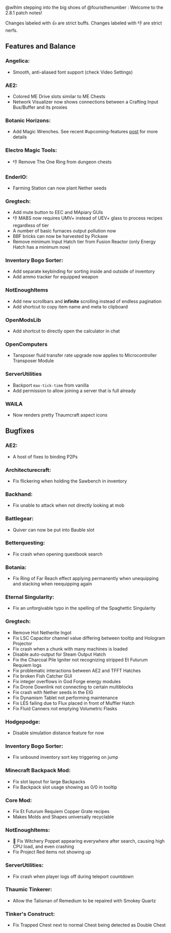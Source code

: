 @wlhlm stepping into the big shoes of @fouristhenumber : Welcome to the 2.8.1 patch notes! 

Changes labeled with :+1: are strict buffs.
Changes labeled with :-1: are strict nerfs.

## Features and Balance

### Angelica:
- Smooth, anti-aliased font support (check Video Settings)

### AE2:
- Colored ME Drive slots similar to ME Chests
- Network Visualizer now shows connections between a Crafting Input Bus/Buffer and its proxies

### Botanic Horizons:
- Add Magic Wrenches. See recent #upcoming-features [post](https://discord.com/channels/181078474394566657/295669878222880769/1429780938136752259) for more details

### Electro Magic Tools:
- :-1: Remove The One Ring from dungeon chests

### EnderIO:
- Farming Station can now plant Nether seeds

### Gregtech:
- Add mute button to EEC and MApiary GUIs
- :-1: MABS now requires UMV+ instead of UEV+ glass to process recipes regardless of tier
- A number of basic furnaces output pollution now
- BBF bricks can now be harvested by Pickaxe
- Remove minimum Input Hatch tier from Fusion Reactor (only Energy Hatch has a minimum now)

### Inventory Bogo Sorter:
- Add separate keybinding for sorting inside and outside of inventory
- Add ammo tracker for equipped weapon

### NotEnoughItems
- Add new scrollbars and **infinite** scrolling instead of endless pagination
- Add shortcut to copy item name and meta to clipboard

### OpenModsLib
- Add shortcut to directly open the calculator in chat

### OpenComputers
- Tansposer fluid transfer rate upgrade now applies to Microcontroller Transposer Module

### ServerUtilities
- Backport `max-tick-time` from vanilla
- Add permission to allow joining a server that is full already

### WAILA
- Now renders pretty Thaumcraft aspect icons

## Bugfixes

### AE2:
- A host of fixes to binding P2Ps

### Architecturecraft:
- Fix flickering when holding the Sawbench in inventory

### Backhand:
- Fix unable to attack when not directly looking at mob

### Battlegear:
- Quiver can now be put into Bauble slot

### Betterquesting:
- Fix crash when opening questbook search

### Botania:
- Fix Ring of Far Reach effect applying permanently when unequipping and stacking when reequipping again

### Eternal Singularity:
- Fix an unforgivable typo in the spelling of the Spaghettic Singularity

### Gregtech:
- Remove Hot Netherite Ingot
- Fix LSC Capacitor channel value differing between tooltip and Hologram Projector
- Fix crash when a chunk with many machines is loaded
- Disable auto-output for Steam Output Hatch
- Fix the Charcoal Pile Igniter not recognizing stripped Et Futurum Requiem logs
- Fix problematic interactions between AE2 and TFFT Hatches
- Fix broken Fish Catcher GUI
- Fix integer overflows in God Forge energy modules
- Fix Drone Downlink not connecting to certain multiblocks
- Fix crash with Nether seeds in the EIG
- Fix Dynamism Tablet not performing maintenance
- Fix LES failing due to Flux placed in front of Muffler Hatch
- Fix Fluid Canners not emptying Volumetric Flasks

### Hodgepodge:
- Disable simulation distance feature for now

### Inventory Bogo Sorter:
- Fix unbound inventory sort key triggering on jump

### Minecraft Backpack Mod:
- Fix slot layout for large Backpacks
- Fix Backpack slot usage showing as 0/0 in tooltip

### Core Mod:
- Fix Et Futurum Requiem Copper Grate recipes
- Makes Molds and Shapes universally recyclable

### NotEnoughItems:
- 👻 Fix Witchery Poppet appearing everywhere after search, causing high CPU load, and even crashing
- Fix Project Red items not showing up

### ServerUtilities:
- Fix crash when player logs off during teleport countdown

### Thaumic Tinkerer:
- Allow the Talisman of Remedium to be repaired with Smokey Quartz

### Tinker's Construct:
- Fix Trapped Chest next to normal Chest being detected as Double Chest
